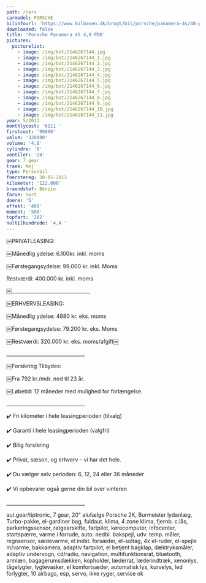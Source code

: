 ```yaml
---
path: /cars
carmodel: PORSCHE
bilinfourl: 'https://www.bilbasen.dk/brugt/bil/porsche/panamera-4s/48-pdk-5d/4125477'
downloaded: false
title: 'Porsche Panamera 4S 4,8 PDK'
pictures:
  picturelist:
    - image: /img/bot/2146267144.jpg
    - image: /img/bot/2146267144_1.jpg
    - image: /img/bot/2146267144_2.jpg
    - image: /img/bot/2146267144_3.jpg
    - image: /img/bot/2146267144_4.jpg
    - image: /img/bot/2146267144_5.jpg
    - image: /img/bot/2146267144_6.jpg
    - image: /img/bot/2146267144_7.jpg
    - image: /img/bot/2146267144_8.jpg
    - image: /img/bot/2146267144_9.jpg
    - image: /img/bot/2146267144_10.jpg
    - image: /img/bot/2146267144_11.jpg
year: 5/2013
monthlycost: '6111 '
firstcost: '99000'
value: '320000'
volume: '4,8'
cylindre: '8'
ventiler: '24'
gear: 7 gear
traek: Nej
type: Personbil
foerstereg: 30-05-2013
kilometer: '122.000'
braendstof: Benzin
farve: Sort
doere: '5'
effekt: '400'
moment: '500'
topfart: '282'
nultilhundrede: '4,4 '
---
```

￼PRIVATLEASING:

￼Månedlig ydelse: 6.100kr. inkl. moms

￼Førstegangsydelse: 99.000 kr. inkl. Moms

Restværdi: 400.000 kr. inkl. moms

￼\_\_\_\_\_\_\_\_\_\_\_\_\_\_\_\_\_\_\_\_\_\_\_\_\_\_\_\_\_\_\_\_



￼ERHVERVSLEASING:

￼Månedlig ydelse: 4880 kr. eks. moms

￼Førstegangsydelse: 79.200 kr. eks. Moms

￼Restværdi: 320.000 kr. eks. moms/afgift￼

\_\_\_\_\_\_\_\_\_\_\_\_\_\_\_\_\_\_\_\_\_\_\_\_\_\_\_\_\_\_\_\_



￼Forsikring Tilbydes:

￼Fra 792 kr./mdr. ned til 23 år.

￼Løbetid: 12 måneder med mulighed for forlængelse.

\_\_\_\_\_\_\_\_\_\_\_\_\_\_\_\_\_\_\_\_\_\_\_\_\_\_\_\_\_\_\_\_



✔️ Fri kilometer i hele leasingperioden (tilvalg)

✔️ Garanti i hele leasingperioden (valgfri)

✔️ Bilig forsikring

✔️ Privat, sæson, og erhverv – vi har det hele.

✔️ Du vælger selv perioden: 6, 12, 24 eller 36 måneder

✔️ Vi opbevarer også gerne din bil over vinteren

\_\_\_\_\_\_\_\_\_\_\_\_\_\_\_\_\_\_\_\_\_\_\_\_\_\_\_\_\_\_\_\_



aut.gear/tiptronic, 7 gear, 20" alufælge Porsche 2K, Burmeister lydanlæg, Turbo-pakke, el-gardiner bag, fuldaut. klima, 4 zone klima, fjernb. c.lås, parkeringssensor, ratgearskifte, fartpilot, kørecomputer, infocenter, startspærre, varme i forrude, auto. nedbl. bakspejl, udv. temp. måler, regnsensor, sædevarme, el indst. forsæder, el-soltag, 4x el-ruder, el-spejle m/varme, bakkamera, adaptiv fartpilot, el betjent bagklap, dæktryksmåler, adaptiv undervogn, cd/radio, navigation, multifunktionsrat, bluetooth, armlæn, bagagerumsdækken, kopholder, læderrat, læderindtræk, xenonlys, tågelygter, lygtevasker, el komfortsæder, automatisk lys, kurvelys, led forlygter, 10 airbags, esp, servo, ikke ryger, service ok
